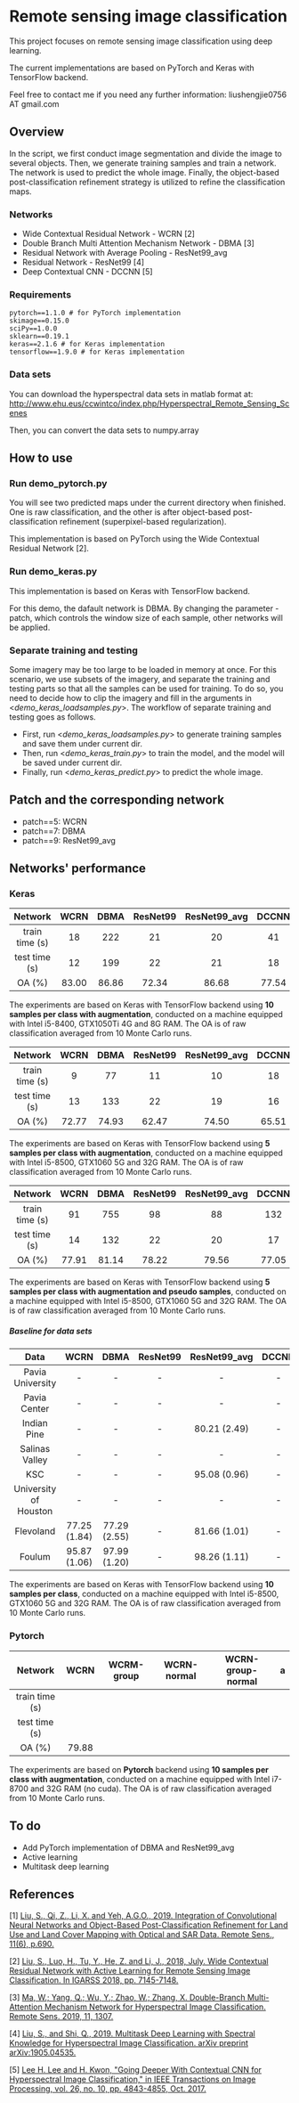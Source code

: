# Remote sensing image classification
This project focuses on remote sensing image classification using deep learning. 

The current implementations are based on PyTorch and Keras with TensorFlow backend. 

Feel free to contact me if you need any further information: liushengjie0756 AT gmail.com 

## Overview
In the script, we first conduct image segmentation and divide the image to several objects.
Then, we generate training samples and train a network. The network is used to predict the whole image.
Finally, the object-based post-classification refinement strategy is utilized to refine the classification maps.

### Networks
- Wide Contextual Residual Network - WCRN [2]
- Double Branch Multi Attention Mechanism Network - DBMA [3]
- Residual Network with Average Pooling - ResNet99_avg
- Residual Network - ResNet99 [4]
- Deep Contextual CNN - DCCNN [5]

### Requirements
    pytorch==1.1.0 # for PyTorch implementation
    skimage==0.15.0
    sciPy==1.0.0
    sklearn==0.19.1
    keras==2.1.6 # for Keras implementation
    tensorflow==1.9.0 # for Keras implementation
    
### Data sets
You can download the hyperspectral data sets in matlab format at: http://www.ehu.eus/ccwintco/index.php/Hyperspectral_Remote_Sensing_Scenes

Then, you can convert the data sets to numpy.array

## How to use
### Run demo_pytorch.py
You will see two predicted maps under the current directory when finished.
One is raw classification, and the other is after object-based post-classification refinement (superpixel-based regularization).

This implementation is based on PyTorch using the Wide Contextual Residual Network [2].

### Run demo_keras.py
This implementation is based on Keras with TensorFlow backend.

For this demo, the dafault network is DBMA. By changing the parameter - patch, which controls the window size of each sample, other networks will be applied.

### Separate training and testing
Some imagery may be too large to be loaded in memory at once. For this scenario, we use subsets of the imagery, and separate the training and testing parts so that all the samples can be used for training. To do so, you need to decide how to clip the imagery and fill in the arguments in <*demo_keras_loadsamples.py*>. The workflow of separate training and testing goes as follows.

- First, run   <*demo_keras_loadsamples.py*>   to generate training samples and save them under current dir.
- Then, run   <*demo_keras_train.py*>   to train the model, and the model will be saved under current dir.
- Finally, run   <*demo_keras_predict.py*>   to predict the whole image.

## Patch and the corresponding network
- patch==5: WCRN
- patch==7: DBMA
- patch==9: ResNet99_avg

## Networks' performance
### Keras
Network | WCRN | DBMA | ResNet99 | ResNet99_avg | DCCNN
:-: | :-: | :-: | :-: | :-: | :-:
train time (s) | 18 | 222 | 21 | 20 | 41 | 
test time (s) | 12| 199 | 22 | 21 | 18 |
OA (%) | 83.00 | 86.86 | 72.34 | 86.68 | 77.54 |

The experiments are based on Keras with TensorFlow backend using **10 samples per class with augmentation**, conducted on a machine equipped with Intel i5-8400, GTX1050Ti 4G and 8G RAM. The OA is of raw classification averaged from 10 Monte Carlo runs.

Network | WCRN | DBMA | ResNet99 | ResNet99_avg | DCCNN
:-: | :-: | :-: | :-: | :-: | :-:
train time (s) | 9 | 77 | 11 | 10 | 18 | 
test time (s) | 13| 133 | 22 | 19 | 16 |
OA (%) | 72.77 | 74.93 | 62.47 | 74.50 | 65.51 |

The experiments are based on Keras with TensorFlow backend using **5 samples per class with augmentation**, conducted on a machine equipped with Intel i5-8500, GTX1060 5G and 32G RAM. The OA is of raw classification averaged from 10 Monte Carlo runs.


Network | WCRN | DBMA | ResNet99 | ResNet99_avg | DCCNN
:-: | :-: | :-: | :-: | :-: | :-:
train time (s) | 91 | 755 | 98 | 88 | 132 | 
test time (s) | 14 | 132 | 22 | 20 | 17 |
OA (%) | 77.91 | 81.14 | 78.22 | 79.56 | 77.05 |

The experiments are based on Keras with TensorFlow backend using **5 samples per class with augmentation and pseudo samples**, conducted on a machine equipped with Intel i5-8500, GTX1060 5G and 32G RAM. The OA is of raw classification averaged from 10 Monte Carlo runs.

##### Baseline for data sets
Data | WCRN | DBMA | ResNet99 | ResNet99_avg | DCCNN
:-: | :-: | :-: | :-: | :-: | :-:
Pavia University | - | - | - | - | - | 
Pavia Center | - | - | - | - | - |
Indian Pine | - | - | - | 80.21 (2.49) | - |
Salinas Valley | - | - | - | - | - |
KSC | - | - | - | 95.08 (0.96) | - |
University of Houston | - | - | - | - | - |
Flevoland | 77.25 (1.84) | 77.29 (2.55) | - | 81.66 (1.01) | - |
Foulum | 95.87 (1.06) | 97.99 (1.20) | - | 98.26 (1.11) | - |

The experiments are based on Keras with TensorFlow backend using **10 samples per class**, conducted on a machine equipped with Intel i5-8500, GTX1060 5G and 32G RAM. The OA is of raw classification averaged from 10 Monte Carlo runs.

### Pytorch
Network | WCRN | WCRM-group | WCRN-normal | WCRN-group-normal | a
:-: | :-: | :-: | :-: | :-: | :-:
train time (s) |  |  |  |  | | 
test time (s) | |  |  |  |  |
OA (%) | 79.88 |  |  |  |  |

The experiments are based on **Pytorch** backend using **10 samples per class with augmentation**, conducted on a machine equipped with Intel i7-8700 and 32G RAM (no cuda). The OA is of raw classification averaged from 10 Monte Carlo runs.



## To do
- Add PyTorch implementation of DBMA and ResNet99_avg
- Active learning
- Multitask deep learning

## References
  [1] [Liu, S., Qi, Z., Li, X. and Yeh, A.G.O., 2019. Integration of Convolutional Neural Networks and Object-Based Post-Classification
Refinement for Land Use and Land Cover Mapping with Optical and SAR Data. Remote Sens., 11(6), p.690.](https://doi.org/10.3390/rs11060690)

  [2] [Liu, S., Luo, H., Tu, Y., He, Z. and Li, J., 2018, July. Wide Contextual Residual Network with Active Learning for Remote
Sensing Image Classification. In IGARSS 2018, pp. 7145-7148.](https://doi.org/10.1109/IGARSS.2018.8517855)

  [3] [Ma, W.; Yang, Q.; Wu, Y.; Zhao, W.; Zhang, X. Double-Branch Multi-Attention Mechanism Network for Hyperspectral Image Classification. Remote Sens. 2019, 11, 1307.](https://doi.org/10.3390/rs11111307)
  
  [4] [Liu, S., and Shi, Q., 2019. Multitask Deep Learning with Spectral Knowledge for Hyperspectral Image Classification. arXiv preprint arXiv:1905.04535.](https://arxiv.org/abs/1905.04535)
 
  [5] [Lee H. Lee and H. Kwon, "Going Deeper With Contextual CNN for Hyperspectral Image Classification," in IEEE Transactions on Image Processing, vol. 26, no. 10, pp. 4843-4855, Oct. 2017.](https://doi.org/10.1109/TIP.2017.2725580)
